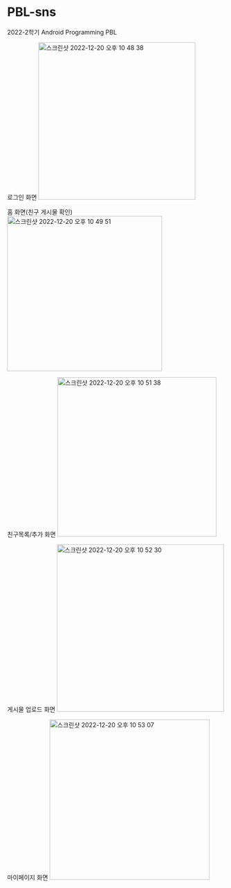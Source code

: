 # PBL-sns
2022-2학기 Android Programming PBL

로그인 화면
<img width="363" alt="스크린샷 2022-12-20 오후 10 48 38" src="https://user-images.githubusercontent.com/88484476/208681996-9a5a576a-9665-4619-8654-6fdb4252c9a9.png">


홈 화면(친구 게시물 확인)
<img width="358" alt="스크린샷 2022-12-20 오후 10 49 51" src="https://user-images.githubusercontent.com/88484476/208682242-2dfc6c24-036d-4e12-97b4-fbec2a4c1050.png">


친구목록/추가 화면
<img width="368" alt="스크린샷 2022-12-20 오후 10 51 38" src="https://user-images.githubusercontent.com/88484476/208682590-09bf86f3-9000-4cd8-b30a-d8752067c957.png">


게시물 업로드 화면
<img width="386" alt="스크린샷 2022-12-20 오후 10 52 30" src="https://user-images.githubusercontent.com/88484476/208682755-dd0bd2ce-fec7-473b-8a77-8904493a0119.png">


마이페이지 화면
<img width="370" alt="스크린샷 2022-12-20 오후 10 53 07" src="https://user-images.githubusercontent.com/88484476/208682896-4d7cae76-a3b3-4188-ba41-76b181a67b1c.png">
